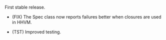 First stable release.

- (FIX) The Spec class now reports failures better when closures are used in HHVM.

- (TST) Improved testing.
